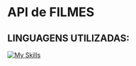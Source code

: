 # API de FILMES

## LINGUAGENS UTILIZADAS:
[![My Skills](https://skillicons.dev/icons?i=html,css,js,nodejs,bootstrap)](https://skillicons.dev)
